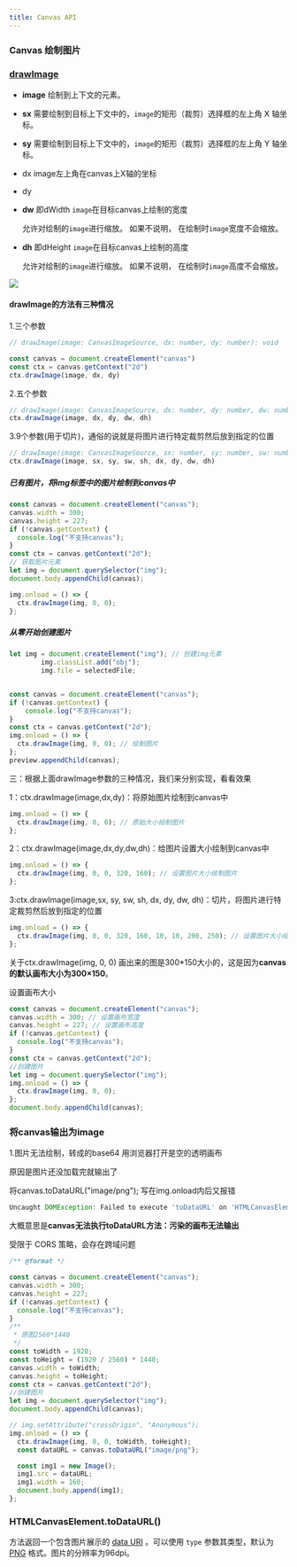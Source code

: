 ```yaml
---
title: Canvas API
---
```


### Canvas 绘制图片

### [drawImage](https://developer.mozilla.org/zh-CN/docs/Web/API/CanvasRenderingContext2D/drawImage#%E4%BD%BF%E7%94%A8_drawimage_%E6%96%B9%E6%B3%95)

- **image** 绘制到上下文的元素。

- **sx** 需要绘制到目标上下文中的，`image`的矩形（裁剪）选择框的左上角 X 轴坐标。

- **sy** 需要绘制到目标上下文中的，`image`的矩形（裁剪）选择框的左上角 Y 轴坐标。

- dx image左上角在canvas上X轴的坐标

- dy

- **dw** 即dWidth `image`在目标canvas上绘制的宽度

  允许对绘制的`image`进行缩放。 如果不说明， 在绘制时`image`宽度不会缩放。

- **dh** 即dHeight `image`在目标canvas上绘制的高度

  允许对绘制的`image`进行缩放。 如果不说明， 在绘制时`image`高度不会缩放。

![](https://mdn.mozillademos.org/files/225/Canvas_drawimage.jpg)

#### drawImage的方法有三种情况

1.三个参数

```js
// drawImage(image: CanvasImageSource, dx: number, dy: number): void

const canvas = document.createElement("canvas")
const ctx = canvas.getContext("2d")
ctx.drawImage(image, dx, dy)
```

2.五个参数

```js
// drawImage(image: CanvasImageSource, dx: number, dy: number, dw: number, dh: number): void
ctx.drawImage(image, dx, dy, dw, dh)
```

3.9个参数(用于切片)，通俗的说就是将图片进行特定裁剪然后放到指定的位置

```js
// drawImage(image: CanvasImageSource, sx: number, sy: number, sw: number, sh: number, dx: number, dy: number, dw: number, dh: number): void
ctx.drawImage(image, sx, sy, sw, sh, dx, dy, dw, dh) 
```



##### 已有图片，将img标签中的图片绘制到canvas中

```js
const canvas = document.createElement("canvas");
canvas.width = 300;
canvas.height = 227;
if (!canvas.getContext) {
  console.log("不支持canvas");
}
const ctx = canvas.getContext("2d");
// 获取图片元素
let img = document.querySelector("img");
document.body.appendChild(canvas);

img.onload = () => {
  ctx.drawImage(img, 0, 0);
};
```



##### 从零开始创建图片

```js
let img = document.createElement("img"); // 创建img元素
        img.classList.add("obj");
        img.file = selectedFile;


const canvas = document.createElement("canvas");
if (!canvas.getContext) {
	console.log("不支持canvas");
}
const ctx = canvas.getContext("2d");
img.onload = () => {
  ctx.drawImage(img, 0, 0); // 绘制图片
};
preview.appendChild(canvas);
```



三：根据上面drawImage参数的三种情况，我们来分别实现，看看效果

1：ctx.drawImage(image,dx,dy)：将原始图片绘制到canvas中

```js
img.onload = () => {
  ctx.drawImage(img, 0, 0); // 原始大小绘制图片
};
```

2：ctx.drawImage(image,dx,dy,dw,dh)：给图片设置大小绘制到canvas中

```js
img.onload = () => {
  ctx.drawImage(img, 0, 0, 320, 160); // 设置图片大小绘制图片
};
```

3:ctx.drawImage(image,sx, sy, sw, sh, dx, dy, dw, dh)：切片，将图片进行特定裁剪然后放到指定的位置

```js
img.onload = () => {
  ctx.drawImage(img, 0, 0, 320, 160, 10, 10, 200, 250); // 设置图片大小绘制图片
};
```



关于ctx.drawImage(img, 0, 0) 画出来的图是300\*150大小的，这是因为**canvas的默认画布大小为300×150**。

设置画布大小

```js
const canvas = document.createElement("canvas");
canvas.width = 300; // 设置画布宽度
canvas.height = 227; // 设置画布高度
if (!canvas.getContext) {
  console.log("不支持canvas");
}
const ctx = canvas.getContext("2d");
//创建图片
let img = document.querySelector("img");
img.onload = () => {
  ctx.drawImage(img, 0, 0);
};
document.body.appendChild(canvas);
```





### 将canvas输出为image

1.图片无法绘制，转成的base64 用浏览器打开是空的透明画布

原因是图片还没加载完就输出了

将canvas.toDataURL("image/png");  写在img.onload内后又报错

```js
Uncaught DOMException: Failed to execute 'toDataURL' on 'HTMLCanvasElement': Tainted canvases may not be exported.
```

大概意思是**canvas无法执行toDataURL方法：污染的画布无法输出**

受限于 CORS 策略，会存在跨域问题



```js
/** @format */

const canvas = document.createElement("canvas");
canvas.width = 300;
canvas.height = 227;
if (!canvas.getContext) {
  console.log("不支持canvas");
}
/**
 * 原图2560*1440
 */
const toWidth = 1920;
const toHeight = (1920 / 2560) * 1440;
canvas.width = toWidth;
canvas.height = toHeight;
const ctx = canvas.getContext("2d");
//创建图片
let img = document.querySelector("img");
document.body.appendChild(canvas);

// img.setAttribute("crossOrigin", "Anonymous");
img.onload = () => {
  ctx.drawImage(img, 0, 0, toWidth, toHeight);
  const dataURL = canvas.toDataURL("image/png");

  const img1 = new Image();
  img1.src = dataURL;
  img1.width = 160;
  document.body.append(img1);
};
```

### HTMLCanvasElement.toDataURL()

方法返回一个包含图片展示的 [data URI](https://developer.mozilla.org/en-US/docs/Web/HTTP/Basics_of_HTTP/Data_URIs) 。可以使用 `type` 参数其类型，默认为 [PNG](https://en.wikipedia.org/wiki/Portable_Network_Graphics) 格式。图片的分辨率为96dpi。
